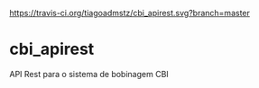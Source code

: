 https://travis-ci.org/tiagoadmstz/cbi_apirest.svg?branch=master

# cbi_apirest
API Rest para o sistema de bobinagem CBI
